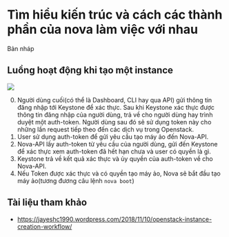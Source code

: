 # Tìm hiểu kiến trúc và cách các thành phần của nova làm việc với nhau


Bản nháp

## Luồng hoạt động khi tạo một instance

![](https://i.imgur.com/cget6dZ.png)

0. Người dùng cuối(có thể là Dashboard, CLI hay qua API) gửi thông tin đăng nhập tới Keystone để xác thực.
Sau khi Keystone xác thực được thông tin đăng nhập của người dùng, trả về cho người dùng hay trình duyệt một auth-token. Người dùng sau đó sẽ sử dụng token này cho những lần request tiếp theo đến các dịch vụ trong Openstack.
1. User sử dụng auth-token để gửi yêu cầu tạo máy ảo đến Nova-API.
2. Nova-API lấy auth-token từ yêu cầu của người dùng, gửi đến Keystone để xác thực xem auth-token đã hết hạn chưa và user có quyền là gì.
3. Keystone trả về kết quả xác thực và ủy quyền của auth-token về cho Nova-API. 
4. Nếu Token được xác thực và có quyền tạo máy ảo, Nova sẽ bắt đầu tạo máy ảo(tương đương câu lệnh `nova boot`)

## Tài liệu tham khảo
- https://jayeshc1990.wordpress.com/2018/11/10/openstack-instance-creation-workflow/